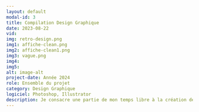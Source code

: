 ```yaml
---
layout: default
modal-id: 3
title: Compilation Design Graphique
date: 2023-08-22
vid: 
img: retro-design.png
img1: affiche-clean.png
img2: affiche-clean1.png
img3: vague.png
img4: 
img5: 
alt: image-alt
project-date: Année 2024
role: Ensemble du projet
category: Design Graphique
logiciel: Photoshop, Illustrator
description: Je consacre une partie de mon temps libre à la création de designs graphiques. C'est pour moi une manière d'explorer ma créativité et de tester de nouvelles techniques et styles sans les contraintes d'un projet. Voici quelques exemples de mes travaux personnels que j'ai réalisés par pur plaisir et passion pour le design.
---
```

